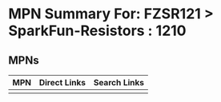 



# MPN Summary For: FZSR121 > SparkFun-Resistors : 1210

## MPNs
  

|MPN|Direct Links|Search Links|
| :--- | :--- | :--- |
||||
